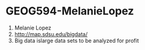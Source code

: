 # GEOG594-MelanieLopez
1. Melanie Lopez
2. http://map.sdsu.edu/bigdata/
3. Big data islarge data sets to be analyzed for profit

